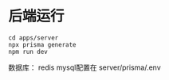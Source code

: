 # 后端运行

```
cd apps/server
npx prisma generate
npm run dev    
``` 


数据库： redis mysql配置在 server/prisma/.env
